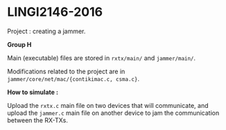 # LINGI2146-2016

Project : creating a jammer.

**Group H**

Main (executable) files are stored in `rxtx/main/` and `jammer/main/`.

Modifications related to the project are in `jammer/core/net/mac/{contikimac.c, csma.c}`.

**How to simulate :**

Upload the `rxtx.c` main file on two devices that will communicate, and upload the `jammer.c` main file on another device to jam the communication between the RX-TXs.
